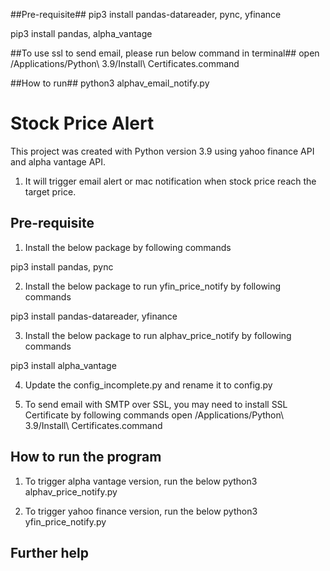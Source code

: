 ##Pre-requisite##
pip3 install pandas-datareader, pync, yfinance

pip3 install pandas, alpha_vantage

##To use ssl to send email, please run below command in terminal##
open /Applications/Python\ 3.9/Install\ Certificates.command

##How to run##
python3 alphav_email_notify.py 

# Stock Price Alert

This project was created with Python version 3.9 using yahoo finance API and alpha vantage API.

1. It will trigger email alert or mac notification when stock price reach the target price.

## Pre-requisite

1. Install the below package by following commands

pip3 install pandas, pync

2. Install the below package to run yfin_price_notify by following commands

pip3 install pandas-datareader, yfinance

3. Install the below package to run alphav_price_notify by following commands

pip3 install alpha_vantage

4. Update the config_incomplete.py and rename it to config.py

5. To send email with SMTP over SSL, you may need to install SSL Certificate by following commands
open /Applications/Python\ 3.9/Install\ Certificates.command

## How to run the program

1. To trigger alpha vantage version, run the below
python3 alphav_price_notify.py 

2. To trigger yahoo finance version, run the below
python3 yfin_price_notify.py 

## Further help

